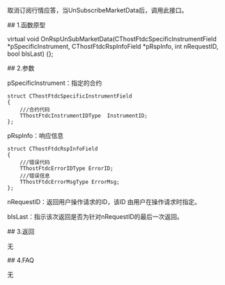 <p>取消订阅行情应答，当UnSubscribeMarketData后，调用此接口。</p>
<span class="anchor" id="9f745fe6-97a9-4489-8fb7-10318aebe722"></span>
## 1.函数原型
<p>virtual void OnRspUnSubMarketData(CThostFtdcSpecificInstrumentField *pSpecificInstrument, CThostFtdcRspInfoField *pRspInfo, int nRequestID, bool bIsLast) {};</p>
<span class="anchor" id="e3174caf-5ea2-40af-9cc4-7ce96ad288a0"></span>
## 2.参数
<p>pSpecificInstrument：指定的合约</p>
<pre><code>struct CThostFtdcSpecificInstrumentField
{
    ///合约代码
    TThostFtdcInstrumentIDType  InstrumentID;
};
</code></pre>
<p>pRspInfo：响应信息</p>
<pre><code>struct CThostFtdcRspInfoField
{
    ///错误代码
    TThostFtdcErrorIDType ErrorID;
    ///错误信息
    TThostFtdcErrorMsgType ErrorMsg;
};
</code></pre>
<p>nRequestID：返回用户操作请求的ID，该ID 由用户在操作请求时指定。</p>
<p>bIsLast：指示该次返回是否为针对nRequestID的最后一次返回。</p>
<span class="anchor" id="23d03aa7-145e-4f60-95ae-7b4489b2a07a"></span>
## 3.返回
<p>无</p>
<span class="anchor" id="5cbc09ae-13ac-4fb9-b29b-6f7ebaecd708"></span>
## 4.FAQ
<p>无</p>
